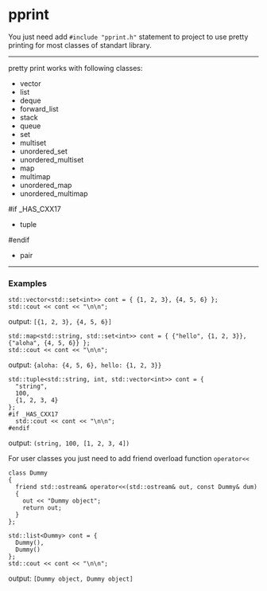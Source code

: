 # pprint

You just need add `#include "pprint.h"` statement to project to use pretty printing for most classes of standart library.

--- 

pretty print works with following classes:
* vector
* list
* deque
* forward_list
* stack
* queue
* set
* multiset
* unordered_set
* unordered_multiset
* map
* multimap
* unordered_map
* unordered_multimap

#if _HAS_CXX17
* tuple

#endif

* pair

---

### Examples
```
std::vector<std::set<int>> cont = { {1, 2, 3}, {4, 5, 6} };
std::cout << cont << "\n\n";
```
output: `[{1, 2, 3}, {4, 5, 6}]`

```
std::map<std::string, std::set<int>> cont = { {"hello", {1, 2, 3}}, {"aloha", {4, 5, 6}} };
std::cout << cont << "\n\n";
```
output: `{aloha: {4, 5, 6}, hello: {1, 2, 3}}`

```
std::tuple<std::string, int, std::vector<int>> cont = {
  "string",
  100,
  {1, 2, 3, 4}
};
#if _HAS_CXX17
  std::cout << cont << "\n\n";
#endif
```
output: `(string, 100, [1, 2, 3, 4])`

For user classes you just need to add friend overload function `operator<<` 

```
class Dummy
{
  friend std::ostream& operator<<(std::ostream& out, const Dummy& dum)
  {
    out << "Dummy object";
    return out;
  }
};
```

```
std::list<Dummy> cont = {
  Dummy(),
  Dummy()
};
std::cout << cont << "\n\n";
```
output: `[Dummy object, Dummy object]`
